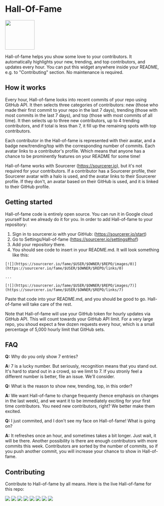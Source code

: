 # Hall-Of-Fame

<img src="https://user-images.githubusercontent.com/20287615/43668986-d98186cc-9734-11e8-9c3e-3956a512be04.png" height="96px">

Hall-of-fame helps you show some love to your contributors. It automatically highlights your new, trending, and top contributors, and updates every hour. You can put this widget anywhere inside your README, e.g. to "Contributing" section. No maintenance is required.

## How it works

Every hour, Hall-of-fame looks into recent commits of your repo using GitHub API. It then selects three categories of contributors: new (those who made their first commit to your repo in the last 7 days), trending (those with most commits in the last 7 days), and top (those with most commits of all time). It then selects up to three new contributors, up to 4 trending contributors, and if total is less than 7, it fill up the remaining spots with top contributors.

Each contributor in the Hall-of-fame is represented with their avatar, and a badge new/trending/top with the corresponding number of commits. Each avatar links to a contributor's profile. Which means that anyone has a chance to be prominently features on your README for some time!

Hall-of-fame works with Sourcerer (https://sourcerer.io), but it's not required for your contributors. If a contributor has a Sourcerer profile, their Sourcerer avatar with a halo is used, and the avatar links to their Sourcerer profile. If they don't, an avatar based on their GitHub is used, and it is linked to their GitHub profile.

## Getting started

Hall-of-fame code is entirely open source. You can run it in Google cloud yourself but we already do it for you. In order to add Hall-of-fame to your repository:

1. Sign in to sourcerer.io with your GitHub: (https://sourcerer.io/start)
2. Go to Settings/Hall-of-fame (https://sourcerer.io/settings#hof)
3. Add your repository there.
4. You should see code to insert in your README.md. It will look something like this:

```
[![](https://sourcerer.io/fame/$USER/$OWNER/$REPO/images/0)](https://sourcerer.io/fame/$USER/$OWNER/$REPO/links/0)

...

[![](https://sourcerer.io/fame/$USER/$OWNER/$REPO/images/7)](https://sourcerer.io/fame/$USER/$OWNER/$REPO/links/7)
```
Paste that code into your README.md, and you should be good to go. Hall-of-fame will take care of the rest.

Note that Hall-of-fame will use your GitHub token for hourly updates via GitHub API. This will count towards your GitHub API limit. For a very large repo, you shoud expect a few dozen requests every hour, which is a small percentage of 5,000 hourly limit that GitHub sets.

## FAQ

**Q:** Why do you only show 7 entries?

**A:** 7 is a lucky number. But seriously, recognition means that you stand out. It's hard to stand out in a crowd, so we limit to 7. If you stronly feel a different number is better, file an issue. We'll consider.

**Q:** What is the reason to show new, trending, top, in this order?

**A:** We want Hall-of-fame to change frequenty (hence emphasis on changes in the last week), and we want it to be immediately exciting for your first time contributors. You need new contributors, right? We better make them excited.

**Q:** I just commited, and I don't see my face on Hall-of-fame! What is going on?

**A:** It refreshes once an hour, and sometimes takes a bit longer. Just wait, it will be there. Another possibility is there are enough contributors with more commits this week. Contributors are sorted by the number of commits, so if you push another commit, you will increase your chance to show in Hall-of-fame.

## Contributing

Contribute to Hall-of-fame by all means. Here is the live Hall-of-fame for this repo:

[![](https://sourcerer.io/fame/sergey48k/sourcerer-io/hall-of-fame/images/0)](https://sourcerer.io/fame/sergey48k/sourcerer-io/hall-of-fame/links/0)
[![](https://sourcerer.io/fame/sergey48k/sourcerer-io/hall-of-fame/images/1)](https://sourcerer.io/fame/sergey48k/sourcerer-io/hall-of-fame/links/1)
[![](https://sourcerer.io/fame/sergey48k/sourcerer-io/hall-of-fame/images/2)](https://sourcerer.io/fame/sergey48k/sourcerer-io/hall-of-fame/links/2)
[![](https://sourcerer.io/fame/sergey48k/sourcerer-io/hall-of-fame/images/3)](https://sourcerer.io/fame/sergey48k/sourcerer-io/hall-of-fame/links/3)
[![](https://sourcerer.io/fame/sergey48k/sourcerer-io/hall-of-fame/images/4)](https://sourcerer.io/fame/sergey48k/sourcerer-io/hall-of-fame/links/4)
[![](https://sourcerer.io/fame/sergey48k/sourcerer-io/hall-of-fame/images/5)](https://sourcerer.io/fame/sergey48k/sourcerer-io/hall-of-fame/links/5)
[![](https://sourcerer.io/fame/sergey48k/sourcerer-io/hall-of-fame/images/6)](https://sourcerer.io/fame/sergey48k/sourcerer-io/hall-of-fame/links/6)
[![](https://sourcerer.io/fame/sergey48k/sourcerer-io/hall-of-fame/images/7)](https://sourcerer.io/fame/sergey48k/sourcerer-io/hall-of-fame/links/7)
